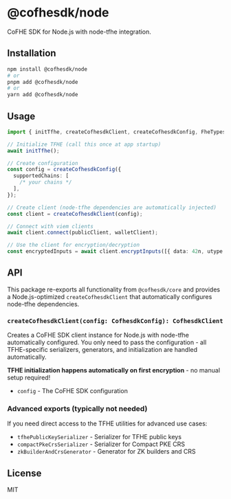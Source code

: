 # @cofhesdk/node

CoFHE SDK for Node.js with node-tfhe integration.

## Installation

```bash
npm install @cofhesdk/node
# or
pnpm add @cofhesdk/node
# or
yarn add @cofhesdk/node
```

## Usage

```typescript
import { initTfhe, createCofhesdkClient, createCofhesdkConfig, FheTypes } from '@cofhesdk/node';

// Initialize TFHE (call this once at app startup)
await initTfhe();

// Create configuration
const config = createCofhesdkConfig({
  supportedChains: [
    /* your chains */
  ],
});

// Create client (node-tfhe dependencies are automatically injected)
const client = createCofhesdkClient(config);

// Connect with viem clients
await client.connect(publicClient, walletClient);

// Use the client for encryption/decryption
const encryptedInputs = await client.encryptInputs([{ data: 42n, utype: FheTypes.Uint64 }]).encrypt();
```

## API

This package re-exports all functionality from `@cofhesdk/core` and provides a Node.js-optimized `createCofhesdkClient` that automatically configures node-tfhe dependencies.

### `createCofhesdkClient(config: CofhesdkConfig): CofhesdkClient`

Creates a CoFHE SDK client instance for Node.js with node-tfhe automatically configured. You only need to pass the configuration - all TFHE-specific serializers, generators, and initialization are handled automatically.

**TFHE initialization happens automatically on first encryption** - no manual setup required!

- `config` - The CoFHE SDK configuration

### Advanced exports (typically not needed)

If you need direct access to the TFHE utilities for advanced use cases:

- `tfhePublicKeySerializer` - Serializer for TFHE public keys
- `compactPkeCrsSerializer` - Serializer for Compact PKE CRS
- `zkBuilderAndCrsGenerator` - Generator for ZK builders and CRS

## License

MIT
